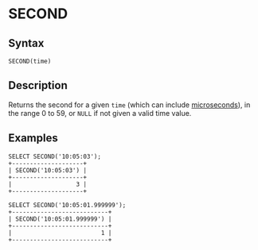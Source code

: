 
# SECOND

## Syntax


```
SECOND(time)
```

## Description


Returns the second for a given `time` (which can include [microseconds](microseconds-in-mariadb.md)), in the range 0 to 59, or `NULL` if not given a valid time value.


## Examples


```
SELECT SECOND('10:05:03');
+--------------------+
| SECOND('10:05:03') |
+--------------------+
|                  3 |
+--------------------+

SELECT SECOND('10:05:01.999999');
+---------------------------+
| SECOND('10:05:01.999999') |
+---------------------------+
|                         1 |
+---------------------------+
```

